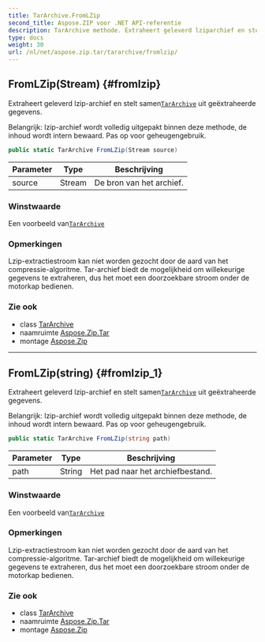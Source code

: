 ```yaml
---
title: TarArchive.FromLZip
second_title: Aspose.ZIP voor .NET API-referentie
description: TarArchive methode. Extraheert geleverd lziparchief en stelt samenTarArchive uit geëxtraheerde gegevens.
type: docs
weight: 30
url: /nl/net/aspose.zip.tar/tararchive/fromlzip/
---
```

## FromLZip(Stream) {#fromlzip}

Extraheert geleverd lzip-archief en stelt samen[`TarArchive`](../) uit geëxtraheerde gegevens.

Belangrijk: lzip-archief wordt volledig uitgepakt binnen deze methode, de inhoud wordt intern bewaard. Pas op voor geheugengebruik.

```csharp
public static TarArchive FromLZip(Stream source)
```

| Parameter | Type | Beschrijving |
| --- | --- | --- |
| source | Stream | De bron van het archief. |

### Winstwaarde

Een voorbeeld van[`TarArchive`](../)

### Opmerkingen

Lzip-extractiestroom kan niet worden gezocht door de aard van het compressie-algoritme. Tar-archief biedt de mogelijkheid om willekeurige gegevens te extraheren, dus het moet een doorzoekbare stroom onder de motorkap bedienen.

### Zie ook

* class [TarArchive](../)
* naamruimte [Aspose.Zip.Tar](../../tararchive/)
* montage [Aspose.Zip](../../../)

---

## FromLZip(string) {#fromlzip_1}

Extraheert geleverd lzip-archief en stelt samen[`TarArchive`](../) uit geëxtraheerde gegevens.

Belangrijk: lzip-archief wordt volledig uitgepakt binnen deze methode, de inhoud wordt intern bewaard. Pas op voor geheugengebruik.

```csharp
public static TarArchive FromLZip(string path)
```

| Parameter | Type | Beschrijving |
| --- | --- | --- |
| path | String | Het pad naar het archiefbestand. |

### Winstwaarde

Een voorbeeld van[`TarArchive`](../)

### Opmerkingen

Lzip-extractiestroom kan niet worden gezocht door de aard van het compressie-algoritme. Tar-archief biedt de mogelijkheid om willekeurige gegevens te extraheren, dus het moet een doorzoekbare stroom onder de motorkap bedienen.

### Zie ook

* class [TarArchive](../)
* naamruimte [Aspose.Zip.Tar](../../tararchive/)
* montage [Aspose.Zip](../../../)



